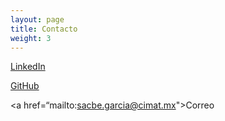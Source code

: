 ```yaml
---
layout: page
title: Contacto
weight: 3
---
```


[LinkedIn](https://www.linkedin.com/in/sacbeg/)

[GitHub](https://github.com/sacbegg)

<a href=“mailto:sacbe.garcia@cimat.mx">Correo</a>
